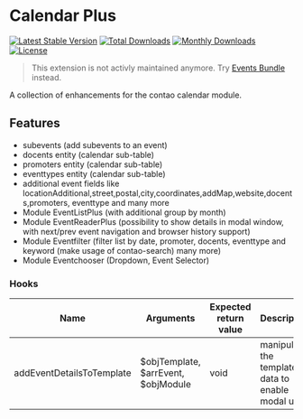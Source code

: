 # Calendar Plus

[![Latest Stable Version](https://poser.pugx.org/heimrichhannot/contao-calendar_plus/v/stable)](https://packagist.org/packages/heimrichhannot/contao-calendar_plus)
[![Total Downloads](https://poser.pugx.org/heimrichhannot/contao-calendar_plus/downloads)](https://packagist.org/packages/heimrichhannot/contao-calendar_plus)
[![Monthly Downloads](https://poser.pugx.org/heimrichhannot/contao-calendar_plus/d/monthly)](https://packagist.org/packages/heimrichhannot/contao-calendar_plus)
[![License](https://poser.pugx.org/heimrichhannot/contao-calendar_plus/license)](https://packagist.org/packages/heimrichhannot/contao-calendar_plus)

> This extension is not activly maintained anymore. Try [Events Bundle](https://github.com/heimrichhannot/contao-events-bundle) instead.

A collection of enhancements for the contao calendar module.

## Features

- subevents (add subevents to an event)
- docents entity (calendar sub-table)
- promoters entity (calendar sub-table)
- eventtypes entity (calendar sub-table)
- additional event fields like locationAdditional,street,postal,city,coordinates,addMap,website,docents,promoters, eventtype and many more
- Module EventListPlus (with additional group by month)
- Module EventReaderPlus (possibility to show details in modal window, with next/prev event navigation and browser history support)
- Module Eventfilter (filter list by date, promoter, docents, eventtype and keyword (make usage of contao-search) many more)
- Module Eventchooser (Dropdown, Event Selector)

### Hooks

Name | Arguments | Expected return value | Description
 ---------- | ---------- | ---------- | ---------
addEventDetailsToTemplate | $objTemplate, $arrEvent, $objModule | void | manipulate the template data to enable modal use 

